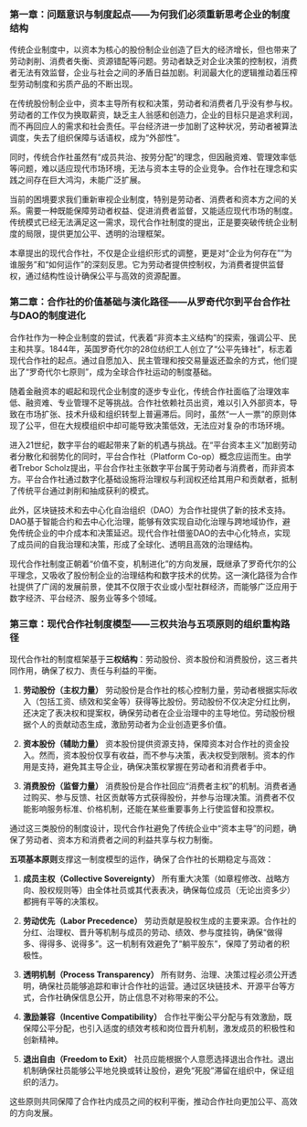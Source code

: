 ### 第一章：问题意识与制度起点——为何我们必须重新思考企业的制度结构

传统企业制度中，以资本为核心的股份制企业创造了巨大的经济增长，但也带来了劳动剥削、消费者失衡、资源错配等问题。劳动者缺乏对企业决策的控制权，消费者无法有效监督，企业与社会之间的矛盾日益加剧。利润最大化的逻辑推动着压榨型劳动制度和劣质产品的不断出现。

在传统股份制企业中，资本主导所有权和决策，劳动者和消费者几乎没有参与权。劳动者的工作仅为换取薪资，缺乏主人翁感和创造力，企业的目标只是追求利润，而不再回应人的需求和社会责任。平台经济进一步加剧了这种状况，劳动者被算法调度，失去了组织保障与话语权，成为“外部性”。

同时，传统合作社虽然有“成员共治、按劳分配”的理念，但因融资难、管理效率低等问题，难以适应现代市场环境，无法与资本主导的企业竞争。合作社在理念和实践之间存在巨大鸿沟，未能广泛扩展。

当前的困境要求我们重新审视企业制度，特别是劳动者、消费者和资本方之间的关系。需要一种既能保障劳动者权益、促进消费者监督，又能适应现代市场的制度。传统模式已经无法满足这一需求，现代合作社制度的提出，正是要突破传统企业制度的局限，提供更加公平、透明的治理框架。

本章提出的现代合作社，不仅是企业组织形式的调整，更是对“企业为何存在”“为谁服务”和“如何运作”的深刻反思。它为劳动者提供控制权，为消费者提供监督权，通过结构性设计确保公平与高效的资源配置。



### 第二章：合作社的价值基础与演化路径——从罗奇代尔到平台合作社与DAO的制度进化

合作社作为一种企业制度的尝试，代表着“非资本主义结构”的探索，强调公平、民主和共享。1844年，英国罗奇代尔的28位纺织工人创立了“公平先锋社”，标志着现代合作社的起点。通过自愿加入、民主管理和按交易量返还盈余的方式，他们提出了“罗奇代尔七原则”，成为全球合作社运动的制度基础。

随着金融资本的崛起和现代企业制度的逐步专业化，传统合作社面临了治理效率低、融资难、专业管理不足等挑战。合作社依赖社员出资，难以引入外部资本，导致在市场扩张、技术升级和组织转型上普遍滞后。同时，虽然“一人一票”的原则体现了公平，但在大规模组织中却可能导致决策低效，无法应对复杂的市场环境。

进入21世纪，数字平台的崛起带来了新的机遇与挑战。在“平台资本主义”加剧劳动者分散化和弱势化的同时，平台合作社（Platform Co-op）概念应运而生。由学者Trebor Scholz提出，平台合作社主张数字平台属于劳动者与消费者，而非资本方。平台合作社通过数字化基础设施将治理权与利润权还给其用户和贡献者，抵制了传统平台通过剥削和抽成获利的模式。

此外，区块链技术和去中心化自治组织（DAO）为合作社提供了新的技术支持。DAO基于智能合约和去中心化治理，能够有效实现自动化治理与跨地域协作，避免传统企业的中介成本和决策延迟。现代合作社借鉴DAO的去中心化特点，实现了成员间的自我治理和决策，形成了全球化、透明且高效的治理结构。

现代合作社制度正朝着“价值不变，机制进化”的方向发展，既继承了罗奇代尔的公平理念，又吸收了股份制企业的治理结构和数字技术的优势。这一演化路径为合作社提供了广阔的发展前景，使其不仅限于农业或小型社群经济，而能够广泛应用于数字经济、平台经济、服务业等多个领域。



### 第三章：现代合作社制度模型——三权共治与五项原则的组织重构路径

现代合作社的制度框架基于**三权结构**：劳动股份、资本股份和消费股份，这三者共同作用，确保了权力、责任与利益的平衡。

1. **劳动股份（主权力量）**
   劳动股份是合作社的核心控制力量，劳动者根据实际收入（包括工资、绩效和奖金等）获得等比股份。劳动股份不仅决定分红比例，还决定了表决权和提案权，确保劳动者在企业治理中的主导地位。劳动股份根据个人的贡献动态生成，激励劳动者为企业创造更多价值。

2. **资本股份（辅助力量）**
   资本股份提供资源支持，保障资本对合作社的资金投入。然而，资本股份仅享有收益，而不参与决策，表决权受到限制。资本的作用是支持，避免其主导企业，确保决策权掌握在劳动者和消费者手中。

3. **消费股份（监督力量）**
   消费股份是合作社回应“消费者主权”的机制。消费者通过购买、参与反馈、社区贡献等方式获得股份，并参与治理决策。消费者不仅能影响服务标准、价格机制，还能在某些重要事务上行使监督和投票权。

通过这三类股份的制度设计，现代合作社避免了传统企业中“资本主导”的问题，确保了劳动者、资本方和消费者之间的利益共享与权力制衡。

**五项基本原则**支撑这一制度模型的运作，确保了合作社的长期稳定与高效：

1. **成员主权（Collective Sovereignty）**
   所有重大决策（如章程修改、战略方向、股权规则等）由全体社员或其代表表决，确保每位成员（无论出资多少）都拥有平等的决策权。

2. **劳动优先（Labor Precedence）**
   劳动贡献是股权生成的主要来源。合作社的分红、治理权、晋升等机制与成员的劳动、绩效、参与度挂钩，确保“做得多、得得多、说得多”。这一机制有效避免了“躺平股东”，保障了劳动者的积极性。

3. **透明机制（Process Transparency）**
   所有财务、治理、决策过程必须公开透明，确保社员能够追踪和审计合作社的运营。通过区块链技术、开源平台等方式，合作社确保信息公开，防止信息不对称带来的不公。

4. **激励兼容（Incentive Compatibility）**
   合作社平衡公平分配与有效激励，既保障公平分配，也引入适度的绩效考核和岗位晋升机制，激发成员的积极性和创新精神。

5. **退出自由（Freedom to Exit）**
   社员应能根据个人意愿选择退出合作社。退出机制确保社员能够公平地兑换或转让股份，避免“死股”滞留在组织中，保证组织的活力。

这些原则共同保障了合作社内成员之间的权利平衡，推动合作社向更加公平、高效的方向发展。
